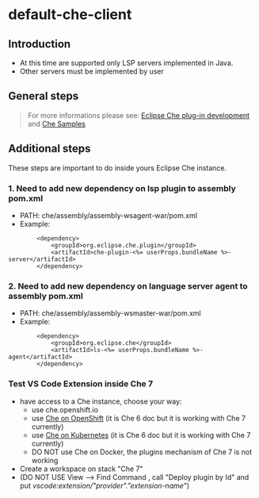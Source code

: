 # default-che-client

## Introduction

- At this time are supported only LSP servers implemented in Java.
- Other servers must be implemented by user 

## General steps

> For more informations please see: [Eclipse Che plug-in development](https://blog.codenvy.com/hands-on-with-eclipse-che-developing-the-bookmark-plugin-13a32adac1ef) and [Che Samples](https://github.com/che-samples)

## Additional steps

These steps are important to do inside yours Eclipse Che instance.

### 1. Need to add new dependency on lsp plugin to assembly pom.xml

- PATH: che/assembly/assembly-wsagent-war/pom.xml
- Example:

```
        <dependency>
            <groupId>org.eclipse.che.plugin</groupId>
            <artifactId>che-plugin-<%= userProps.bundleName %>-server</artifactId>
        </dependency>
```

### 2. Need to add new dependency on language server agent to assembly pom.xml

- PATH: che/assembly/assembly-wsmaster-war/pom.xml
- Example:

```
        <dependency>
            <groupId>org.eclipse.che</groupId>
            <artifactId>ls-<%= userProps.bundleName %>-agent</artifactId>
        </dependency>
```

### Test VS Code Extension inside Che 7

- have access to a Che instance, choose your way:
  - use che.openshift.io
  - use [Che on OpenShift](https://www.eclipse.org/che/docs/che-6/openshift-single-user.html) (it is Che 6 doc but it is working with Che 7 currently)
  - use [Che on Kubernetes](https://www.eclipse.org/che/docs/che-6/kubernetes-single-user.html) (it is Che 6 doc but it is working with Che 7 currently)
  - DO NOT use Che on Docker, the plugins mechanism of Che 7 is not working
- Create a workspace on stack "Che 7"
- (DO NOT USE View --> Find Command , call "Deploy plugin by Id" and put _vscode:extension/"provider"."extension-name"_)
